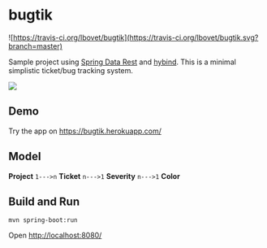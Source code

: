 # bugtik
![https://travis-ci.org/lbovet/bugtik](https://travis-ci.org/lbovet/bugtik.svg?branch=master)

Sample project using [Spring Data Rest](http://projects.spring.io/spring-data-rest/) and [hybind](https://github.com/lbovet/hybind).
This is a minimal simplistic ticket/bug tracking system.

![](https://cloud.githubusercontent.com/assets/692124/16505323/a7f32646-3f1c-11e6-8f96-68186032ca5f.png)

## Demo

Try the app on https://bugtik.herokuapp.com/

## Model

**Project** `1--->n` **Ticket** `n--->1` **Severity** `n--->1` **Color**

## Build and Run

`mvn spring-boot:run`

Open [http://localhost:8080/](http://localhost:8080/)
